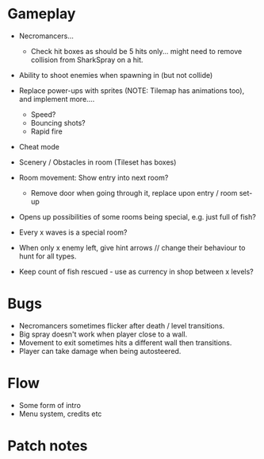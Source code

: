 # Gameplay

* Necromancers...
  * Check hit boxes as should be 5 hits only... might need to remove collision from SharkSpray on a hit.

* Ability to shoot enemies when spawning in (but not collide)
* Replace power-ups with sprites (NOTE: Tilemap has animations too), and implement more....
  * Speed?
  * Bouncing shots?
  * Rapid fire
* Cheat mode
* Scenery / Obstacles in room (Tileset has boxes)

* Room movement: Show entry into next room?
  * Remove door when going through it, replace upon entry / room set-up
* Opens up possibilities of some rooms being special, e.g. just full of fish?
* Every x waves is a special room?

* When only x enemy left, give hint arrows // change their behaviour to hunt for all types.
* Keep count of fish rescued - use as currency in shop between x levels?

# Bugs

* Necromancers sometimes flicker after death / level transitions.
* Big spray doesn't work when player close to a wall.
* Movement to exit sometimes hits a different wall then transitions.
* Player can take damage when being autosteered.

# Flow

* Some form of intro
* Menu system, credits etc

# Patch notes



